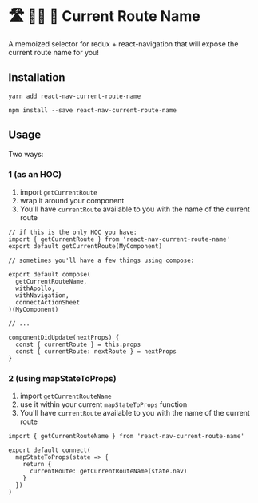 # 🛣 🚴‍♀️ 🚧  Current Route Name

A memoized selector for redux + react-navigation that will expose the current route name for you!

## Installation

```
yarn add react-nav-current-route-name
```

```
npm install --save react-nav-current-route-name
```

## Usage

Two ways:

### 1 (as an HOC)

1. import `getCurrentRoute`
2. wrap it around your component
3. You'll have `currentRoute` available to you with the name of the current route

```es6
// if this is the only HOC you have:
import { getCurrentRoute } from 'react-nav-current-route-name'
export default getCurrentRoute(MyComponent)

// sometimes you'll have a few things using compose:

export default compose(
  getCurrentRouteName,
  withApollo,
  withNavigation,
  connectActionSheet
)(MyComponent)

// ...

componentDidUpdate(nextProps) {
  const { currentRoute } = this.props
  const { currentRoute: nextRoute } = nextProps
}
```

### 2 (using mapStateToProps)

1. import `getCurrentRouteName`
2. use it within your current `mapStateToProps` function
3. You'll have `currentRoute` available to you with the name of the current route

```es6
import { getCurrentRouteName } from 'react-nav-current-route-name'

export default connect(
  mapStateToProps(state => {
    return {
      currentRoute: getCurrentRouteName(state.nav)
    }
  })
)
```
